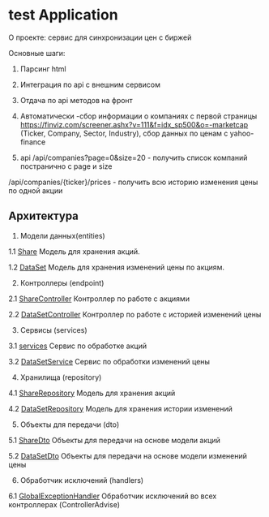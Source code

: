 # test Application
О проекте: сервис для синхронизации цен с биржей

Основные шаги:
1. Парсинг html
2. Интеграция по api с внешним сервисом
3. Отдача по api методов на фронт


1. Автоматически -сбор информации о компаниях с первой страницы https://finviz.com/screener.ashx?v=111&f=idx_sp500&o=-marketcap
(Ticker, Company, Sector, Industry), сбор данных по ценам с yahoo-finance

2. api
/api/companies?page=0&size=20 - получить список компаний постранично с page и size

/api/companies/{ticker}/prices - получить всю историю изменения цены по одной акции



## Архитектура

1. Модели данных(entities)

1.1 [Share](src/main/java/com/zwei/testb/entities/Share.java) 
Модель для хранения акций.

1.2 [DataSet](src/main/java/com/zwei/testb/entities/DataSet.java)
Модель для хранения изменений цены по акциям.

2. Контроллеры (endpoint)

2.1 [ShareController](src/main/java/com/zwei/testb/endpoint/ShareController.java)
Контроллер по работе с акциями

2.2 [DataSetController](src/main/java/com/zwei/testb/endpoint/DataSetController.java)
Контроллер по работе с историей изменений цены

3. Сервисы (services)

3.1 [services](src/main/java/com/zwei/testb/services/ShareService.java)
Сервис по обработке акций

3.2 [DataSetService](src/main/java/com/zwei/testb/services/DataSetService.java)
Сервис по обработки изменений цены


4. Хранилища (repository)

4.1 [ShareRepository](src/main/java/com/zwei/testb/repository/ShareRepository.java)
Модель для хранения акций

4.2 [DataSetRepository](src/main/java/com/zwei/testb/repository/DataSetRepository.java)
Модель для хранения истории изменений

5. Объекты для передачи (dto)

5.1 [ShareDto](src/main/java/com/zwei/testb/dto/ShareDto.java)
Объекты для передачи на основе модели акций

5.2 [DataSetDto](src/main/java/com/zwei/testb/dto/DataSetDto.java)
Объекты для передачи на основе модели изменений цены

6. Обработчик исключений (handlers)

6.1 [GlobalExceptionHandler](src/main/java/com/zwei/testb/handlers/GlobalExceptionHandler.java)
Обработчик исключений во всех контроллерах (ControllerAdvise)